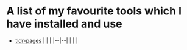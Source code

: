 # A list of my favourite tools which I have installed and use

- [tldr-pages](https://github.com/tldr-pages/tldr)
|  |  |
|--|--|
|  |  |

<!--stackedit_data:
eyJoaXN0b3J5IjpbLTUzMTIxNTMwXX0=
-->